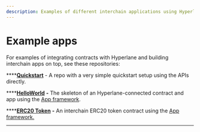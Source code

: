 ```yaml
---
description: Examples of different interchain applications using Hyperlane
---
```


# Example apps

For examples of integrating contracts with Hyperlane and building interchain apps on top, see these repositories:

****[**Quickstart**](https://github.com/hyperlane-xyz/hyperlane-quickstart) - A repo with a very simple quickstart setup using the APIs directly.

****[**HelloWorld**](helloworld.md) **-** The skeleton of an Hyperlane-connected contract and app using the [App framework](../../sdks/building-applications/).

****[**ERC20 Token**](erc20-token.md) **-** An interchain ERC20 token contract using the [App framework.](../../sdks/building-applications/)

****
